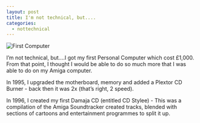 ```yaml
---
layout: post
title: I'm not technical, but....
categories:
  - nottechnical
---
```


![First Computer](/portfolio/images/not-technical-but/FirstComputer.jpg)

I’m not technical, but....I got my first Personal Computer which cost £1,000. 
From that point, I thought I would be able to do so much more that I was able to do on my Amiga computer.

In 1995, I upgraded the motherboard, memory and added a Plextor CD Burner - back then it was 2x (that’s right, 2 speed).

In 1996, I created my first Damaja CD (entitled CD Stylee) - This was a compilation of the Amiga Soundtracker created tracks, 
blended with sections of cartoons and entertainment programmes to split it up.
